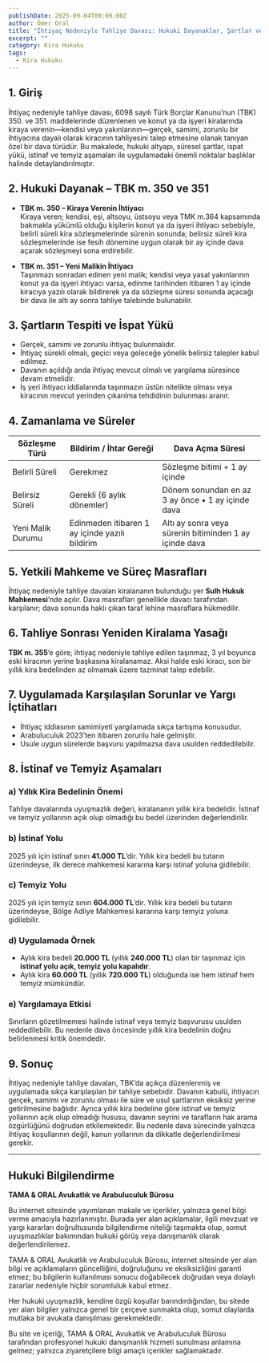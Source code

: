 ```yaml
---
publishDate: 2025-09-04T00:00:00Z
author: Ömer Oral
title: "İhtiyaç Nedeniyle Tahliye Davası: Hukuki Dayanaklar, Şartlar ve Uygulama"
excerpt: ""
category: Kira Hukuku
tags:
  - Kira Hukuku
---
```


## 1. Giriş
İhtiyaç nedeniyle tahliye davası, 6098 sayılı Türk Borçlar Kanunu’nun (TBK) 350. ve 351. maddelerinde düzenlenen ve konut ya da işyeri kiralarında kiraya verenin—kendisi veya yakınlarının—gerçek, samimi, zorunlu bir ihtiyacına dayalı olarak kiracının tahliyesini talep etmesine olanak tanıyan özel bir dava türüdür. Bu makalede, hukuki altyapı, süresel şartlar, ispat yükü, istinaf ve temyiz aşamaları ile uygulamadaki önemli noktalar başlıklar halinde detaylandırılmıştır.

## 2. Hukuki Dayanak – TBK m. 350 ve 351
- **TBK m. 350 – Kiraya Verenin İhtiyacı**  
  Kiraya veren; kendisi, eşi, altsoyu, üstsoyu veya TMK m.364 kapsamında bakmakla yükümlü olduğu kişilerin konut ya da işyeri ihtiyacı sebebiyle, belirli süreli kira sözleşmelerinde sürenin sonunda; belirsiz süreli kira sözleşmelerinde ise fesih dönemine uygun olarak bir ay içinde dava açarak sözleşmeyi sona erdirebilir.

- **TBK m. 351 – Yeni Malikin İhtiyacı**  
  Taşınmazı sonradan edinen yeni malik; kendisi veya yasal yakınlarının konut ya da işyeri ihtiyacı varsa, edinme tarihinden itibaren 1 ay içinde kiracıya yazılı olarak bildirerek ya da sözleşme süresi sonunda açacağı bir dava ile altı ay sonra tahliye talebinde bulunabilir.

## 3. Şartların Tespiti ve İspat Yükü
- Gerçek, samimi ve zorunlu ihtiyaç bulunmalıdır.  
- İhtiyaç sürekli olmalı, geçici veya geleceğe yönelik belirsiz talepler kabul edilmez.  
- Davanın açıldığı anda ihtiyaç mevcut olmalı ve yargılama süresince devam etmelidir.  
- İş yeri ihtiyacı iddialarında taşınmazın üstün nitelikte olması veya kiracının mevcut yerinden çıkarılma tehdidinin bulunması aranır.  

## 4. Zamanlama ve Süreler

| Sözleşme Türü     | Bildirim / İhtar Gereği | Dava Açma Süresi |
|-------------------|-------------------------|------------------|
| Belirli Süreli    | Gerekmez                | Sözleşme bitimi + 1 ay içinde |
| Belirsiz Süreli   | Gerekli (6 aylık dönemler) | Dönem sonundan en az 3 ay önce • 1 ay içinde dava |
| Yeni Malik Durumu | Edinmeden itibaren 1 ay içinde yazılı bildirim | Altı ay sonra veya sürenin bitiminden 1 ay içinde dava |

## 5. Yetkili Mahkeme ve Süreç Masrafları
İhtiyaç nedeniyle tahliye davaları kiralananın bulunduğu yer **Sulh Hukuk Mahkemesi**’nde açılır. Dava masrafları genellikle davacı tarafından karşılanır; dava sonunda haklı çıkan taraf lehine masraflara hükmedilir.

## 6. Tahliye Sonrası Yeniden Kiralama Yasağı
**TBK m. 355**’e göre; ihtiyaç nedeniyle tahliye edilen taşınmaz, 3 yıl boyunca eski kiracının yerine başkasına kiralanamaz. Aksi halde eski kiracı, son bir yıllık kira bedelinden az olmamak üzere tazminat talep edebilir.

## 7. Uygulamada Karşılaşılan Sorunlar ve Yargı İçtihatları
- İhtiyaç iddiasının samimiyeti yargılamada sıkça tartışma konusudur.  
- Arabuluculuk 2023’ten itibaren zorunlu hale gelmiştir.  
- Usule uygun sürelerde başvuru yapılmazsa dava usulden reddedilebilir.  

## 8. İstinaf ve Temyiz Aşamaları

### a) Yıllık Kira Bedelinin Önemi
Tahliye davalarında uyuşmazlık değeri, kiralananın yıllık kira bedelidir. İstinaf ve temyiz yollarının açık olup olmadığı bu bedel üzerinden değerlendirilir.

### b) İstinaf Yolu
2025 yılı için istinaf sınırı **41.000 TL**’dir. Yıllık kira bedeli bu tutarın üzerindeyse, ilk derece mahkemesi kararına karşı istinaf yoluna gidilebilir.

### c) Temyiz Yolu
2025 yılı için temyiz sınırı **604.000 TL**’dir. Yıllık kira bedeli bu tutarın üzerindeyse, Bölge Adliye Mahkemesi kararına karşı temyiz yoluna gidilebilir.

### d) Uygulamada Örnek
- Aylık kira bedeli **20.000 TL** (yıllık **240.000 TL**) olan bir taşınmaz için **istinaf yolu açık, temyiz yolu kapalıdır**.  
- Aylık kira **60.000 TL** (yıllık **720.000 TL**) olduğunda ise hem istinaf hem temyiz mümkündür.  

### e) Yargılamaya Etkisi
Sınırların gözetilmemesi halinde istinaf veya temyiz başvurusu usulden reddedilebilir. Bu nedenle dava öncesinde yıllık kira bedelinin doğru belirlenmesi kritik önemdedir.

## 9. Sonuç
İhtiyaç nedeniyle tahliye davaları, TBK’da açıkça düzenlenmiş ve uygulamada sıkça karşılaşılan bir tahliye sebebidir. Davanın kabulü, ihtiyacın gerçek, samimi ve zorunlu olması ile süre ve usul şartlarının eksiksiz yerine getirilmesine bağlıdır. Ayrıca yıllık kira bedeline göre istinaf ve temyiz yollarının açık olup olmadığı hususu, davanın seyrini ve tarafların hak arama özgürlüğünü doğrudan etkilemektedir. Bu nedenle dava sürecinde yalnızca ihtiyaç koşullarının değil, kanun yollarının da dikkatle değerlendirilmesi gerekir.

---

## Hukuki Bilgilendirme

**TAMA & ORAL Avukatlık ve Arabuluculuk Bürosu**  

Bu internet sitesinde yayımlanan makale ve içerikler, yalnızca genel bilgi verme amacıyla hazırlanmıştır. Burada yer alan açıklamalar, ilgili mevzuat ve yargı kararları doğrultusunda bilgilendirme niteliği taşımakta olup, somut uyuşmazlıklar bakımından hukuki görüş veya danışmanlık olarak değerlendirilemez.  

TAMA & ORAL Avukatlık ve Arabuluculuk Bürosu, internet sitesinde yer alan bilgi ve açıklamaların güncelliğini, doğruluğunu ve eksiksizliğini garanti etmez; bu bilgilerin kullanılması sonucu doğabilecek doğrudan veya dolaylı zararlar nedeniyle hiçbir sorumluluk kabul etmez.  

Her hukuki uyuşmazlık, kendine özgü koşullar barındırdığından, bu sitede yer alan bilgiler yalnızca genel bir çerçeve sunmakta olup, somut olaylarda mutlaka bir avukata danışılması gerekmektedir.  

Bu site ve içeriği, TAMA & ORAL Avukatlık ve Arabuluculuk Bürosu tarafından profesyonel hukuki danışmanlık hizmeti sunulması anlamına gelmez; yalnızca ziyaretçilere bilgi amaçlı içerikler sağlamaktadır.  
